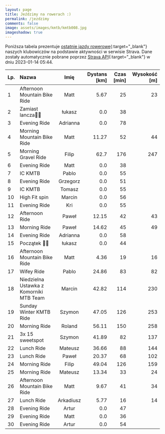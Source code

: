 ```yaml
---
layout: page
title: Jeździmy na rowerach :)
permalink: /jezdzimy
comments: false
image: assets/images/kmtb/kmtb008.jpg
imageshadow: true
---
```


Poniższa tabela prezentuje [ostatnie jazdy rowerowe](https://www.strava.com/clubs/336381){:target="_blank"} naszych klubowiczów na podstawie aktywności w serwisie Strava. Dane zostały automatycznie pobrane poprzez [Strava API](https://developers.strava.com/docs/reference/#api-Clubs-getClubActivitiesById){:target="_blank"} w dniu 2023-01-14 05:44.

Lp. | Nazwa | Imię | Dystans [km] | Czas [min] | Wysokość [m]
:--- | :--- | :---: | ---: | ---: | ---:
1|Afternoon Mountain Bike Ride|Matt|5.67|25|23
2|Zamiast lancza🍻🤟|łukasz|0.0|38|
3|Evening Ride|Adrianna|0.0|78|
4|Morning Mountain Bike Ride|Matt|11.27|52|44
5|Morning Gravel Ride|Filip|62.7|176|247
6|Evening Ride|Matt|0.0|38|
7|IC KMTB|Pablo|0.0|55|
8|Evening Ride|Grzegorz|0.0|51|
9|IC KMTB|Tomasz|0.0|55|
10|High Fit spin|Marcin|0.0|56|
11|Evening Ride|Kri|0.0|55|
12|Afternoon Ride|Paweł|12.15|42|43
13|Morning Ride|Paweł|14.62|45|49
14|Evening Ride|Adrianna|0.0|58|
15|Początek 💪😎|łukasz|0.0|44|
16|Afternoon Mountain Bike Ride|Matt|4.36|19|16
17|Wifey Ride|Pablo|24.86|83|82
18|Niedzielna Ustawka z Komorniki MTB Team|Marcin|42.82|114|230
19|Sunday Winter KMTB Ride|Szymon|47.05|126|253
20|Morning Ride|Roland|56.11|150|258
21|3x 15 sweetspot|Szymon|41.89|82|137
22|Lunch Ride|Mateusz|36.66|88|144
23|Lunch Ride|Paweł|20.37|68|102
24|Morning Ride|Filip|49.04|126|159
25|Morning Ride|Mateusz|13.34|33|24
26|Afternoon Mountain Bike Ride|Matt|9.67|41|34
27|Lunch Ride|Arkadiusz|5.77|16|14
28|Evening Ride|Artur|0.0|47|
29|Evening Ride|Matt|0.0|36|
30|Evening Ride|Artur|0.0|54|
